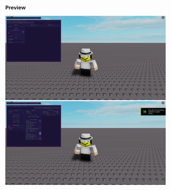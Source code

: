 ### Preview
![a](https://raw.githubusercontent.com/VestraTech/Roblox/main/Uis/Drawing/Vozoid/Images/Image1.png?raw=true)
![b](https://raw.githubusercontent.com/VestraTech/Roblox/main/Uis/Drawing/Vozoid/Images/Image2.png?raw=true)